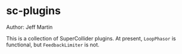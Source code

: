# sc-plugins

Author: Jeff Martin

This is a collection of SuperCollider plugins. At present, `LoopPhasor` is functional, but `FeedbackLimiter` is not.